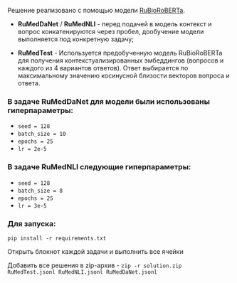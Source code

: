 Решение реализовано с помощью модели [RuBioRoBERTa](https://huggingface.co/alexyalunin/RuBioRoBERTa).

- **RuMedDaNet** / **RuMedNLI** - перед подачей в модель контекст и вопрос конкатенируются через пробел, дообучение модели выполняется под конкретную задачу;

- **RuMedTest** - Используется предобученную модель RuBioRoBERTa для получения контекстуализированных эмбеддингов (вопросов и каждого из 4 вариантов ответов). Ответ выбирается по максимальному значению косинусной близости векторов вопроса и ответа.

### В задаче RuMedDaNet для модели были использованы гиперпараметры:
- `seed = 128`
- `batch_size = 10`
- `epochs = 25`
- `lr = 2e-5`

### В задаче RuMedNLI следующие гиперпараметры:
- `seed = 128`
- `batch_size = 8`
- `epochs = 25`
- `lr = 3e-5`

### Для запуска:
`pip install -r requirements.txt`

Открыть блокнот каждой задачи и выполнить все ячейки

Добавить все решения в zip-архив - `zip -r solution.zip RuMedTest.jsonl RuMedNLI.jsonl RuMedDaNet.jsonl`
